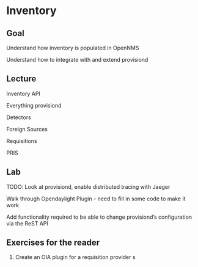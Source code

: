 
# Inventory

## Goal

Understand how inventory is populated in OpenNMS

Understand how to integrate with and extend provisiond

## Lecture 

Inventory API

Everything provisiond

Detectors

Foreign Sources

Requisitions

PRIS

## Lab

TODO: Look at provisiond, enable distributed tracing with Jaeger


Walk through Opendaylight Plugin - need to fill in some code to make it work


Add functionality required to be able to change provisiond’s configuration via the ReST API

## Exercises for the reader

1. Create an OIA plugin for a requisition provider
s